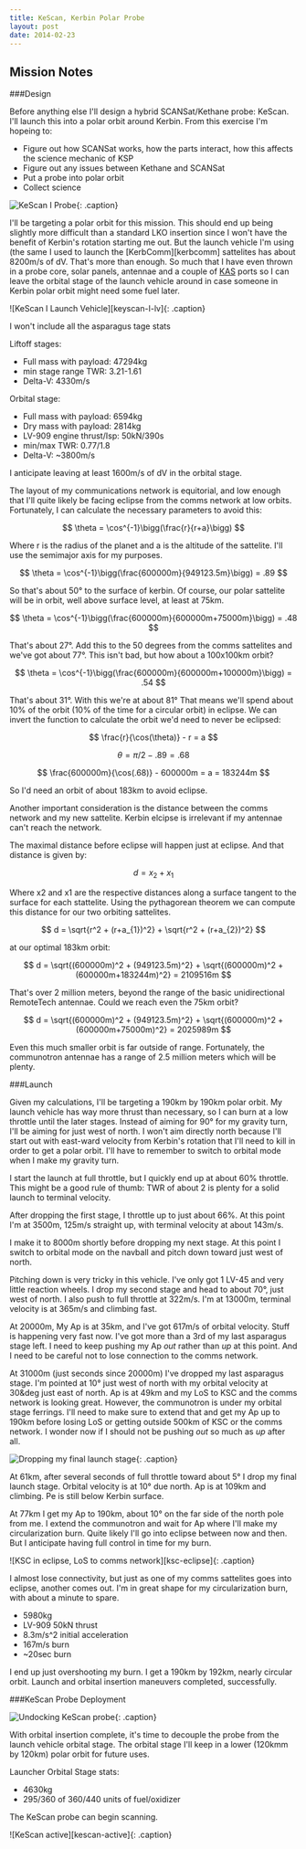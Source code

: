 ```yaml
---
title: KeScan, Kerbin Polar Probe
layout: post
date: 2014-02-23
---
```


Mission Notes
-------------

###Design

Before anything else I'll design a hybrid SCANSat/Kethane probe: KeScan. I'll
launch this into a polar orbit around Kerbin. From this exercise I'm hopeing
to:

* Figure out how SCANSat works, how the parts interact, how this affects the
  science mechanic of KSP
* Figure out any issues between Kethane and SCANSat
* Put a probe into polar orbit
* Collect science

![KeScan I Probe][keyscan-I]{: .caption}

I'll be targeting a polar orbit for this mission. This should end up being
slightly more difficult than a standard LKO insertion since I won't have the
benefit of Kerbin's rotation starting me out. But the launch vehicle I'm using
(the same I used to launch the [KerbComm][kerbcomm] sattelites has about
8200m/s of dV. That's more than enough. So much that I have even thrown in a
probe core, solar panels, antennae and a couple of [KAS][kas] ports so I can
leave the orbital stage of the launch vehicle around in case someone in Kerbin
polar orbit might need some fuel later.

![KeScan I Launch Vehicle][keyscan-I-lv]{: .caption}

I won't include all the asparagus tage stats

Liftoff stages:

* Full mass with payload: 47294kg
* min stage range TWR: 3.21-1.61
* Delta-V: 4330m/s

Orbital stage:

* Full mass with payload: 6594kg
* Dry mass with payload: 2814kg
* LV-909 engine thrust/Isp: 50kN/390s
* min/max TWR: 0.77/1.8
* Delta-V: ~3800m/s

I anticipate leaving at least 1600m/s of dV in the orbital stage.

The layout of my communications network is equitorial, and low enough that I'll
quite likely be facing eclipse from the comms network at low orbits.
Fortunately, I can calculate the necessary parameters to avoid this:

$$
\theta = \cos^{-1}\bigg(\frac{r}{r+a}\bigg)
$$

Where r is the radius of the planet and a is the altitude of the sattelite.
I'll use the semimajor axis for my purposes.

$$
\theta = \cos^{-1}\bigg(\frac{600000m}{949123.5m}\bigg) = .89
$$

So that's about 50&deg; to the surface of kerbin. Of course, our polar
sattelite will be in orbit, well above surface level, at least at 75km.

$$
\theta = \cos^{-1}\bigg(\frac{600000m}{600000m+75000m}\bigg) = .48
$$

That's about 27&deg;. Add this to the 50 degrees from the comms sattelites and
we've got about 77&deg;. This isn't bad, but how about a 100x100km orbit?

$$
\theta = \cos^{-1}\bigg(\frac{600000m}{600000m+100000m}\bigg) = .54
$$

That's about 31&deg;. With this we're at about 81&deg; That means we'll spend
about 10% of the orbit (10% of the time for a circular orbit) in eclipse. We
can invert the function to calculate the orbit we'd need to never be eclipsed:

$$
\frac{r}{\cos(\theta)} - r = a
$$

$$
\theta = \pi/2-.89 = .68
$$

$$
\frac{600000m}{\cos(.68)} - 600000m = a = 183244m
$$

So I'd need an orbit of about 183km to avoid eclipse.

Another important consideration is the distance between the comms network and
my new sattelite. Kerbin elcipse is irrelevant if my antennae can't reach the
network.

The maximal distance before eclipse will happen just at eclipse. And that 
distance is given by:

$$
d = x_{2}+x_{1}
$$

Where x2 and x1 are the respective distances along a surface tangent to the
surface for each stattelite. Using the pythagorean theorem we can compute this
distance for our two orbiting sattelites.

$$
d = \sqrt{r^2 + (r+a_{1})^2} + \sqrt{r^2 + (r+a_{2})^2}
$$

at our optimal 183km orbit:

$$
d = \sqrt{(600000m)^2 + (949123.5m)^2} + \sqrt{(600000m)^2 + (600000m+183244m)^2} = 2109516m
$$

That's over 2 million meters, beyond the range of the basic unidirectional
RemoteTech antennae. Could we reach even the 75km orbit?

$$
d = \sqrt{(600000m)^2 + (949123.5m)^2} + \sqrt{(600000m)^2 + (600000m+75000m)^2} = 2025989m
$$

Even this much smaller orbit is far outside of range. Fortunately, the
communotron antennae has a range of 2.5 million meters which will be plenty.

###Launch

Given my calculations, I'll be targeting a 190km by 190km polar orbit. My
launch vehicle has way more thrust than necessary, so I can burn at a low
throttle until the later stages. Instead of aiming for 90&deg; for my gravity
turn, I'll be aiming for just west of north. I won't aim directly north because
I'll start out with east-ward velocity from Kerbin's rotation that I'll need to
kill in order to get a polar orbit. I'll have to remember to switch to orbital
mode when I make my gravity turn.

I start the launch at full throttle, but I quickly end up at about 60%
throttle. This might be a good rule of thumb: TWR of about 2 is plenty for a
solid launch to terminal velocity.

After dropping the first stage, I throttle up to just about 66%. At this point
I'm at 3500m, 125m/s straight up, with terminal velocity at about 143m/s.

I make it to 8000m shortly before dropping my next stage. At this point I
switch to orbital mode on the navball and pitch down toward just west of north.

Pitching down is very tricky in this vehicle. I've only got 1 LV-45 and very
little reaction wheels. I drop my second stage and head to about 70&deg;, just
west of north. I also push to full throttle at 322m/s. I'm at 13000m, terminal
velocity is at 365m/s and climbing fast.

At 20000m, My Ap is at 35km, and I've got 617m/s of orbital velocity. Stuff is
happening very fast now. I've got more than a 3rd of my last asparagus stage
left. I need to keep pushing my Ap _out_ rather than _up_ at this point. And I
need to be careful not to lose connection to the comms network.


At 31000m (just seconds since 20000m) I've dropped my last asparagus stage. I'm
pointed at 10&deg; just west of north with my orbital velocity at 30&deg just
east of north. Ap is at 49km and my LoS to KSC and the comms network is looking
great. However, the communotron is under my orbital stage ferrings. I'll need
to make sure to extend that and get my Ap up to 190km before losing LoS or
getting outside 500km of KSC or the comms network. I wonder now if I should not
be pushing _out_ so much as _up_ after all.

![Dropping my final launch stage][final-launch-stage]{: .caption}

At 61km, after several seconds of full throttle toward about 5&deg; I drop my
final launch stage. Orbital velocity is at 10&deg; due north. Ap is at 109km
and climbing. Pe is still below Kerbin surface.

At 77km I get my Ap to 190km, about 10&deg; on the far side of the north pole
from me. I extend the communotron and wait for Ap where I'll make my
circularization burn. Quite likely I'll go into eclipse between now and then.
But I anticipate having full control in time for my burn.

![KSC in eclipse, LoS to comms network][ksc-eclipse]{: .caption}

I almost lose connectivity, but just as one of my comms sattelites goes into
eclipse, another comes out. I'm in great shape for my circularization burn,
with about a minute to spare.

* 5980kg
* LV-909 50kN thrust
* 8.3m/s^2 initial acceleration
* 167m/s burn
* ~20sec burn

I end up just overshooting my burn. I get a 190km by 192km, nearly circular
orbit. Launch and orbital insertion maneuvers completed, successfully.

###KeScan Probe Deployment

![Undocking KeScan probe][kescan-undocking]{: .caption}

With orbital insertion complete, it's time to decouple the probe from the
launch vehicle orbital stage. The orbital stage I'll keep in a lower (120kmm by
120km) polar orbit for future uses.

Launcher Orbital Stage stats:

* 4630kg
* 295/360 of 360/440 units of fuel/oxidizer

The KeScan probe can begin scanning.

![KeScan active][kescan-active]{: .caption}


[keyscan-I]:
[kerbcomm]:
[kas]: 
[keyscan-I-lv]:
[final-launch-stage]:
[ksc-eclipse]:
[kescan-undocking]:
[kescan-active]:

